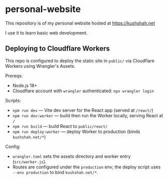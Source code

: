 # personal-website

This repository is of my personal website hosted at https://kushshah.net 

I use it to learn basic web development.

## Deploying to Cloudflare Workers

This repo is configured to deploy the static site in `public/` via Cloudflare Workers using Wrangler's Assets.

Prereqs:
- Node.js 18+
- Cloudflare account with `wrangler` authenticated: `npx wrangler login`

Scripts:
- `npm run dev` — Vite dev server for the React app (served at `/react/`)
- `npm run dev:worker` — build then run the Worker locally, serving React at `/`
- `npm run build` — build React to `public/react/`
- `npm run deploy:worker` — deploy Worker to production (binds `kushshah.net/*`)

Config:
- `wrangler.toml` sets the assets directory and worker entry (`src/worker.js`).
- Routes are configured under the `production` env; the deploy script uses `--env production` to bind `kushshah.net/*`.
